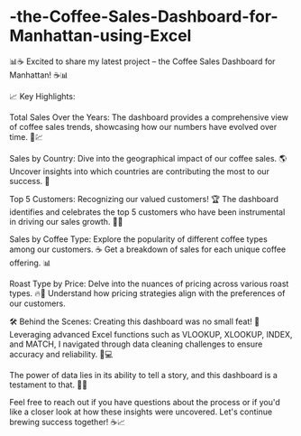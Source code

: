 # -the-Coffee-Sales-Dashboard-for-Manhattan-using-Excel
📊☕ Excited to share my latest project – the Coffee Sales Dashboard for Manhattan! ☕📊

📈 Key Highlights:

Total Sales Over the Years: The dashboard provides a comprehensive view of coffee sales trends, showcasing how our numbers have evolved over time. 📅💹

Sales by Country: Dive into the geographical impact of our coffee sales. 🌎 Uncover insights into which countries are contributing the most to our success. 🚀

Top 5 Customers: Recognizing our valued customers! 🏆 The dashboard identifies and celebrates the top 5 customers who have been instrumental in driving our sales growth. 🤝💼

Sales by Coffee Type: Explore the popularity of different coffee types among our customers. ☕ Get a breakdown of sales for each unique coffee offering. 📊

Roast Type by Price: Delve into the nuances of pricing across various roast types. 🔥💸 Understand how pricing strategies align with the preferences of our customers.

🛠️ Behind the Scenes:
Creating this dashboard was no small feat! 🚀 Leveraging advanced Excel functions such as VLOOKUP, XLOOKUP, INDEX, and MATCH, I navigated through data cleaning challenges to ensure accuracy and reliability. 🧹💻

The power of data lies in its ability to tell a story, and this dashboard is a testament to that. 💬✨

Feel free to reach out if you have questions about the process or if you'd like a closer look at how these insights were uncovered. Let's continue brewing success together! ☕📈
